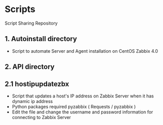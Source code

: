 # Scripts
Script Sharing Repository

## 1. Autoinstall directory
  - Script to automate Server and Agent installation on CentOS Zabbix 4.0

## 2. API directory
## 2.1 hostipupdatezbx
  - Script that updates a host's IP address on Zabbix Server when it has dynamic ip address
  - Python packages required pyzabbix ( Requests / pyzabbix )
  - Edit the file and change the username and password information for connecting to Zabbix Server

